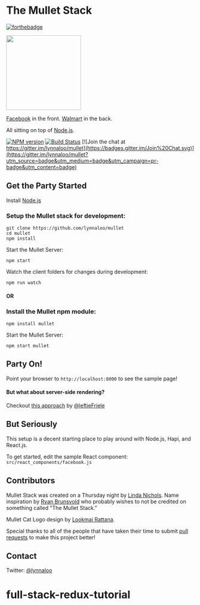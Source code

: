 # The Mullet Stack

[![forthebadge](http://forthebadge.com/images/badges/contains-cat-gifs.svg)](http://forthebadge.com)

<img src="https://cloud.githubusercontent.com/assets/1610195/5716009/cf500292-9ab1-11e4-84a2-f93f9766afa9.png" align="center" width="200">

[Facebook](http://facebook.github.io/react/) in the front. [Walmart](http://hapijs.com) in the back.

All sitting on top of [Node.js](http://nodejs.org/).

[![NPM version](https://badge.fury.io/js/mullet.svg)](http://badge.fury.io/js/mullet) [![Build Status](https://travis-ci.org/lynnaloo/mullet.svg)](https://travis-ci.org/lynnaloo/mullet) [![Join the chat at https://gitter.im/lynnaloo/mullet](https://badges.gitter.im/Join%20Chat.svg)](https://gitter.im/lynnaloo/mullet?utm_source=badge&utm_medium=badge&utm_campaign=pr-badge&utm_content=badge)

Get the Party Started
----

Install [Node.js](http://nodejs.org/)

### Setup the Mullet stack for development:
```
git clone https://github.com/lynnaloo/mullet
cd mullet
npm install
```

Start the Mullet Server:
```
npm start
```

Watch the client folders for changes during development:
```
npm run watch
```

#### OR

### Install the Mullet npm module:

```
npm install mullet
```

Start the Mullet Server:
```
npm start mullet
```

Party On!
----

Point your browser to `http://localhost:8000` to see the sample page!

#### But what about server-side rendering? 

Checkout [this approach](https://github.com/leftieFriele/mullet/tree/serverside) by [@leftieFriele](http://www.github.com/leftieFriele)

But Seriously
----

This setup is a decent starting place to play around with Node.js, Hapi, and React.js.

To get started, edit the sample React component: `src/react_components/facebook.js`

Contributors
----

Mullet Stack was created on a Thursday night by [Linda Nichols](http://www.github.com/lynnaloo). Name inspiration by [Ryan Brunsvold](http://www.github.com/brunsvold) who probably wishes to not be credited on something called "The Mullet Stack."

Mullet Cat Logo design by [Lookmai Rattana](http://www.github.com/cosmicmeow).

Special thanks to all of the people that have taken their time to submit [pull requests](https://github.com/lynnaloo/mullet/graphs/contributors) to make this project better!

Contact
----

Twitter: [@lynnaloo](http://www.twitter.com/lynnaloo)
# full-stack-redux-tutorial

